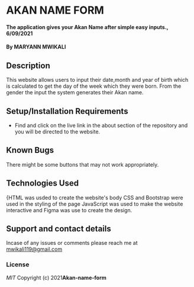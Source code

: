 # AKAN NAME FORM
#### The application gives your Akan Name after simple easy inputs., 6/09/2021
#### By **MARYANN MWIKALI**
## Description
This website allows users to input their date,month and year of birth which is calculated to get the day of the week which they were born. From the gender the input the system generates their Akan name. 
## Setup/Installation Requirements
* Find and click on the live link in the about section of the repository and you will be directed to the website.
## Known Bugs
There might be some buttons that may not work appropriately.
## Technologies Used
{HTML was usded to create the website's body
CSS and Bootstrap were used in the styling of the page
JavaScript was used to make the website interactive and Figma was use to create the design.
## Support and contact details
Incase of any issues or comments please reach me at mwikali119@gmail.com
### License
*MIT*
Copyright (c) 2021**Akan-name-form**
  